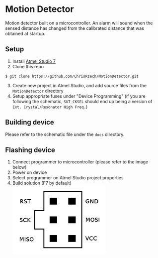 # Motion Detector
Motion detector built on a microcontroller. An alarm will sound when the sensed distance has changed from the calibrated distance that was obtained at startup.

## Setup
1. Install [Atmel Studio 7](https://www.microchip.com/en-us/tools-resources/develop/microchip-studio)
2. Clone this repo
```
$ git clone https://github.com/ChrisRzech/MotionDetector.git
```
3. Create new project in Atmel Studio, and add source files from the `MotionDetector` directory
4. Setup appropriate fuses under "Device Programming" (if you are following the schematic, `SUT_CKSEL` should end up being a version of `Ext. Crystal/Resonator High Freq.`)

## Building device
Please refer to the schematic file under the `docs` directory.

## Flashing device
1. Connect programmer to microcontroller (please refer to the image below)
2. Power on device
3. Select programmer on Atmel Studio project properties
4. Build solution (F7 by default)
![Programmer to microcontroller connection](.github/programmer_microcontroller_connection.png)